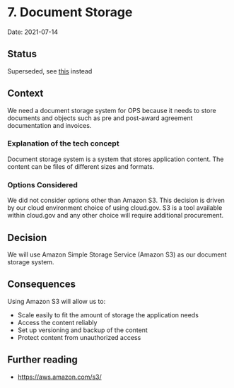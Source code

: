 
# 7. Document Storage

Date: 2021-07-14

## Status

Superseded, see [this](../023-use-azure-blob-for-file-storage.md) instead

## Context

We need a document storage system for OPS because it needs to store documents and objects such as pre and post-award agreement documentation and invoices.

### Explanation of the tech concept
Document storage system is a system that stores application content.  The content can be files of different sizes and formats.

### Options Considered

We did not consider options other than Amazon S3.  This decision is driven by our cloud environment choice of using cloud.gov.  S3 is a tool available within cloud.gov and any other choice will require additional procurement.

## Decision

We will use Amazon Simple Storage Service (Amazon S3) as our document storage system.

## Consequences

Using Amazon S3 will allow us to:
- Scale easily to fit the amount of storage the application needs
- Access the content reliably
- Set up versioning and backup of the content
- Protect content from unauthorized access

## Further reading

+ https://aws.amazon.com/s3/
